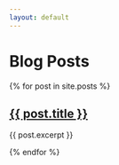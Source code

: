 ```yaml
---
layout: default
---
```


# Blog Posts

{% for post in site.posts %}
  <h2><a href="{{ post.url | prepend: site.baseurl }}">{{ post.title }}</a></h2>
  <p>{{ post.excerpt }}</p>
{% endfor %}
